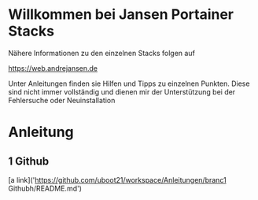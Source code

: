 # Willkommen bei Jansen Portainer Stacks
Nähere Informationen zu den einzelnen Stacks folgen auf 

https://web.andrejansen.de

Unter Anleitungen finden sie Hilfen und Tipps zu einzelnen Punkten. Diese sind nicht immer vollständig und dienen mir der Unterstützung bei der Fehlersuche oder Neuinstallation

# Anleitung

## 1 Github
[a link]('https://github.com/uboot21/workspace/Anleitungen/branc1 Githubh/README.md')





